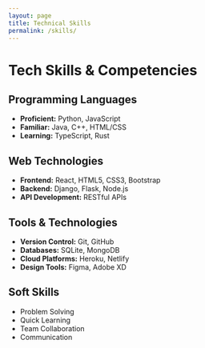```yaml
---
layout: page
title: Technical Skills
permalink: /skills/
---
```


# Tech Skills & Competencies

## Programming Languages
- **Proficient:** Python, JavaScript
- **Familiar:** Java, C++, HTML/CSS
- **Learning:** TypeScript, Rust

## Web Technologies
- **Frontend:** React, HTML5, CSS3, Bootstrap
- **Backend:** Django, Flask, Node.js
- **API Development:** RESTful APIs

## Tools & Technologies
- **Version Control:** Git, GitHub
- **Databases:** SQLite, MongoDB
- **Cloud Platforms:** Heroku, Netlify
- **Design Tools:** Figma, Adobe XD

## Soft Skills
- Problem Solving
- Quick Learning
- Team Collaboration
- Communication